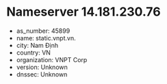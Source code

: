 # Nameserver 14.181.230.76

* as_number: 45899
* name: static.vnpt.vn.
* city: Nam Định
* country: VN
* organization: VNPT Corp
* version: Unknown
* dnssec: Unknown
